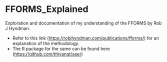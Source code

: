 # FFORMS_Explained
Exploration and documentation of my understanding of the FFORMS by Rob J Hyndman.
* Refer to this link (https://robjhyndman.com/publications/fforms/) for an explanation of the methodology.
* The R package for the same can be found here (https://github.com/thiyangt/seer)

